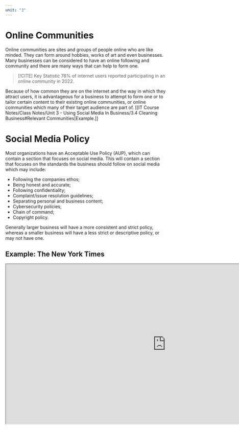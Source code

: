 ```yaml
---
unit: "3"
---
```

# Online Communities
Online communities are sites and groups of people online who are like minded. They can form around hobbies, works of art and even businesses. Many businesses can be considered to have an online following and community and there are many ways that can help to form one.

> [!CITE] Key Statistic
> 76% of internet users reported participating in an online community in 2022. 

Because of how common they are on the internet and the way in which they attract users, it is advantageous for a business to attempt to form one or to tailor certain content to their existing online communities, or online communities which many of their target audience are part of. [[IT Course Notes/Class Notes/Unit 3 - Using Social Media In Business/3.4 Cleaning Business#Relevant Communities|Example.]]
# Social Media Policy
Most organizations have an Acceptable Use Policy (AUP), which can contain a section that focuses on social media. This will contain a section that focuses on the standards the business should follow on social media which may include:
- Following the companies ethos;
- Being honest and accurate;
- Following confidentiality;
- Complaint/issue resolution guidelines;
- Separating personal and business content;
- Cybersecurity policies;
- Chain of command;
- Copyright policy.

Generally larger business will have a more consistent and strict policy, whereas a smaller business will have a less strict or descriptive policy, or may not have one.
## Example: The New York Times
<iframe src="https://www.nytimes.com/editorial-standards/social-media-guidelines.html" width="1000" height="500"></iframe>

